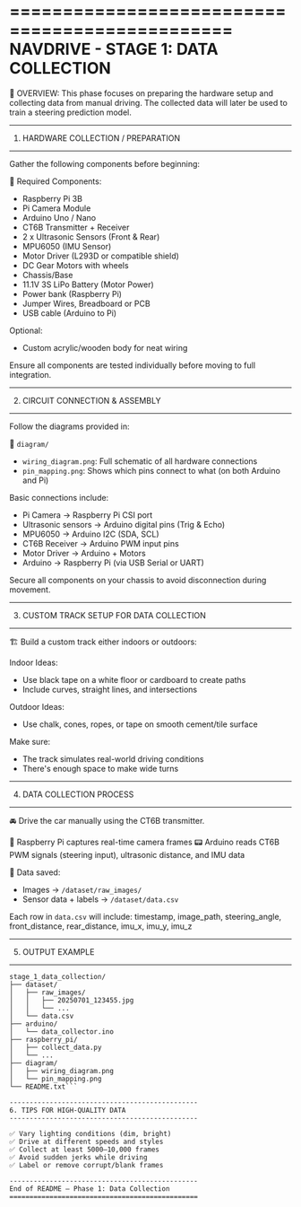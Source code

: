 
===============================================
NAVDRIVE - STAGE 1: DATA COLLECTION
===============================================

📍 OVERVIEW:
This phase focuses on preparing the hardware setup and collecting data from manual driving. The collected data will later be used to train a steering prediction model.

-----------------------------------------------
1. HARDWARE COLLECTION / PREPARATION
-----------------------------------------------

Gather the following components before beginning:

🔌 Required Components:
- Raspberry Pi 3B
- Pi Camera Module
- Arduino Uno / Nano
- CT6B Transmitter + Receiver
- 2 x Ultrasonic Sensors (Front & Rear)
- MPU6050 (IMU Sensor)
- Motor Driver (L293D or compatible shield)
- DC Gear Motors with wheels
- Chassis/Base
- 11.1V 3S LiPo Battery (Motor Power)
- Power bank (Raspberry Pi)
- Jumper Wires, Breadboard or PCB
- USB cable (Arduino to Pi)

Optional:
- Custom acrylic/wooden body for neat wiring

Ensure all components are tested individually before moving to full integration.

-----------------------------------------------
2. CIRCUIT CONNECTION & ASSEMBLY
-----------------------------------------------

Follow the diagrams provided in:

📁 `diagram/`

- `wiring_diagram.png`: Full schematic of all hardware connections
- `pin_mapping.png`: Shows which pins connect to what (on both Arduino and Pi)

Basic connections include:
- Pi Camera → Raspberry Pi CSI port
- Ultrasonic sensors → Arduino digital pins (Trig & Echo)
- MPU6050 → Arduino I2C (SDA, SCL)
- CT6B Receiver → Arduino PWM input pins
- Motor Driver → Arduino + Motors
- Arduino → Raspberry Pi (via USB Serial or UART)

Secure all components on your chassis to avoid disconnection during movement.

-----------------------------------------------
3. CUSTOM TRACK SETUP FOR DATA COLLECTION
-----------------------------------------------

🏗️ Build a custom track either indoors or outdoors:

Indoor Ideas:
- Use black tape on a white floor or cardboard to create paths
- Include curves, straight lines, and intersections

Outdoor Ideas:
- Use chalk, cones, ropes, or tape on smooth cement/tile surface

Make sure:
- The track simulates real-world driving conditions
- There's enough space to make wide turns

-----------------------------------------------
4. DATA COLLECTION PROCESS
-----------------------------------------------

🚘 Drive the car manually using the CT6B transmitter.

📸 Raspberry Pi captures real-time camera frames
📟 Arduino reads CT6B PWM signals (steering input), ultrasonic distance, and IMU data

📁 Data saved:
- Images → `/dataset/raw_images/`
- Sensor data + labels → `/dataset/data.csv`

Each row in `data.csv` will include:
timestamp, image_path, steering_angle, front_distance, rear_distance, imu_x, imu_y, imu_z

-----------------------------------------------
5. OUTPUT EXAMPLE
-----------------------------------------------

```After one successful session:
stage_1_data_collection/
├── dataset/
│   ├── raw_images/
│   │   ├── 20250701_123455.jpg
│   │   └── ...
│   └── data.csv
├── arduino/
│   └── data_collector.ino
├── raspberry_pi/
│   ├── collect_data.py
│   └── ...
├── diagram/
│   ├── wiring_diagram.png
│   └── pin_mapping.png
└── README.txt```

-----------------------------------------------
6. TIPS FOR HIGH-QUALITY DATA
-----------------------------------------------

✅ Vary lighting conditions (dim, bright)
✅ Drive at different speeds and styles
✅ Collect at least 5000–10,000 frames
✅ Avoid sudden jerks while driving
✅ Label or remove corrupt/blank frames

-----------------------------------------------
End of README — Phase 1: Data Collection
===============================================
